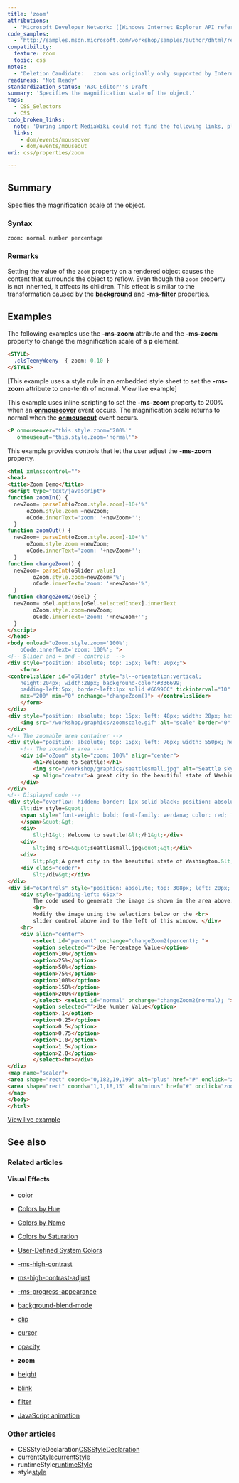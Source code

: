 ```yaml
---
title: 'zoom'
attributions:
  - 'Microsoft Developer Network: [[Windows Internet Explorer API reference](http://msdn.microsoft.com/en-us/library/ie/hh828809%28v=vs.85%29.aspx) Article]'
code_samples:
  - 'http://samples.msdn.microsoft.com/workshop/samples/author/dhtml/refs/zoom.htm'
compatibility:
  feature: zoom
  topic: css
notes:
  - 'Deletion Candidate:   zoom was originally only supported by Internet Explorer. It is now outdated and shouldn''t be recommended any more.'
readiness: 'Not Ready'
standardization_status: 'W3C Editor''s Draft'
summary: 'Specifies the magnification scale of the object.'
tags:
  - CSS_Selectors
  - CSS
todo_broken_links:
  note: 'During import MediaWiki could not find the following links, please fix and adjust this list.'
  links:
    - dom/events/mouseover
    - dom/events/mouseout
uri: css/properties/zoom

---
```

## Summary

Specifies the magnification scale of the object.

### Syntax

`zoom: normal number percentage`

### Remarks

Setting the value of the `zoom` property on a rendered object causes the content that surrounds the object to reflow. Even though the `zoom` property is not inherited, it affects its children. This effect is similar to the transformation caused by the [**background**](/html/attributes/background_(Body_element)) and [**-ms-filter**](/css/media_queries/filter) properties.

## Examples

The following examples use the **-ms-zoom** attribute and the **-ms-zoom** property to change the magnification scale of a **p** element.

``` html
<STYLE>
  .clsTeenyWeeny  { zoom: 0.10 }
</STYLE>
```

[This example uses a style rule in an embedded style sheet to set the **-ms-zoom** attribute to one-tenth of normal. View live example]

This example uses inline scripting to set the **-ms-zoom** property to 200% when an [**onmouseover**](/w/index.php?title=dom/events/mouseover&action=edit&redlink=1) event occurs. The magnification scale returns to normal when the [**onmouseout**](/w/index.php?title=dom/events/mouseout&action=edit&redlink=1) event occurs.

``` html
<P onmouseover="this.style.zoom='200%'"
   onmouseout="this.style.zoom='normal'">
```

This example provides controls that let the user adjust the **-ms-zoom** property.

``` html
<html xmlns:control="">
<head>
<title>Zoom Demo</title>
<script type="text/javascript">
function zoomIn() {
  newZoom= parseInt(oZoom.style.zoom)+10+'%'
      oZoom.style.zoom =newZoom;
      oCode.innerText='zoom: '+newZoom+'';
  }
function zoomOut() {
  newZoom= parseInt(oZoom.style.zoom)-10+'%'
      oZoom.style.zoom =newZoom;
      oCode.innerText='zoom: '+newZoom+'';
  }
function changeZoom() {
  newZoom= parseInt(oSlider.value)
        oZoom.style.zoom=newZoom+'%';
        oCode.innerText='zoom: '+newZoom+'%';
  }
function changeZoom2(oSel) {
  newZoom= oSel.options[oSel.selectedIndex].innerText
        oZoom.style.zoom=newZoom;
        oCode.innerText='zoom: '+newZoom+'';
  }
</script>
</head>
<body onload="oZoom.style.zoom='100%';
    oCode.innerText='zoom: 100%'; ">
<!-- Slider and + and - controls  -->
<div style="position: absolute; top: 15px; left: 20px;">
    <form>
<control:slider id="oSlider" style="sl--orientation:vertical;
    height:204px; width:28px; background-color:#336699;
    padding-left:5px; border-left:1px solid #6699CC" tickinterval="10"
    max="200" min="0" onchange="changeZoom()"> </control:slider>
    </form>
</div>
<div style="position: absolute; top: 15px; left: 48px; width: 28px; height: 200px; background-color: #336699;" align="center">
    <img src="/workshop/graphics/zoomscale.gif" alt="scale" border="0" usemap="#scaler">
</div>
<!-- The zoomable area container -->
<div style="position: absolute; top: 15px; left: 76px; width: 550px; height: 204px; background-color: black; vertical-align: middle; padding: 25px; font-family: arial; font-weight: bold; color: white; z-index: 3" align="center">
    <!-- The zoomable area -->
    <div id="oZoom" style="zoom: 100%" align="center">
        <h1>Welcome to Seattle!</h1>
        <img src="/workshop/graphics/seattlesmall.jpg" alt="Seattle skyline" align="left">
        <p align="center">A great city in the beautiful state of Washington.</p>
    </div>
</div>
<!-- Displayed code -->
<div style="overflow: hidden; border: 1px solid black; position: absolute; top: 219px; left: 20px; width: 606px; height: 90px; padding: 1px; padding-left: 25px; background-color: white; z-index: 3;">
    &lt;div style=&quot;
    <span style="font-weight: bold; font-family: verdana; color: red; font-size: 9pt" class="coder" id="oCode">
    </span>&quot;&gt;
    <div>
        &lt;h1&gt; Welcome to seattle!&lt;/h1&gt;</div>
    <div>
        &lt;img src=&quot;seattlesmall.jpg&quot;&gt;</div>
    <div>
        &lt;p&gt;A great city in the beautiful state of Washington.&lt;/p&gt;</div>
    <div class="coder">
        &lt;/div&gt;</div>
</div>
<div id="oControls" style="position: absolute; top: 308px; left: 20px; width: 606px; height: 100px; background-color: gray; color: white; font-family: verdana; font-size: 11pt; font-weight: normal; padding: 10px; z-index: 3; text-align: center; border: 1px solid black; text-align: left;">
    <div style="padding-left: 65px">
        The code used to generate the image is shown in the area above. <br>
        <br>
        Modify the image using the selections below or the <br>
        slider control above and to the left of this window. </div>
    <hr>
    <div align="center">
        <select id="percent" onchange="changeZoom2(percent); ">
        <option selected="">Use Percentage Value</option>
        <option>10%</option>
        <option>25%</option>
        <option>50%</option>
        <option>75%</option>
        <option>100%</option>
        <option>150%</option>
        <option>200%</option>
        </select> <select id="normal" onchange="changeZoom2(normal); ">
        <option selected="">Use Number Value</option>
        <option>.1</option>
        <option>0.25</option>
        <option>0.5</option>
        <option>0.75</option>
        <option>1.0</option>
        <option>1.5</option>
        <option>2.0</option>
        </select><hr></div>
</div>
<map name="scaler">
<area shape="rect" coords="0,182,19,199" alt="plus" href="#" onclick="zoomIn()" style="cursor: hand">
<area shape="rect" coords="1,1,18,15" alt="minus" href="#" onclick="zoomOut()">
</map>
</body>
</html>
```

[View live example](http://samples.msdn.microsoft.com/workshop/samples/author/dhtml/refs/zoom.htm)

## See also

### Related articles

#### Visual Effects

-   [color](/css/color)

-   [Colors by Hue](/css/color/colors_by_hue)

-   [Colors by Name](/css/color/colors_by_name)

-   [Colors by Saturation](/css/color/colors_by_saturation)

-   [User-Defined System Colors](/css/color/user-defined_system_colors)

-   [-ms-high-contrast](/css/high_contrast_mode/properties/-ms-high-contrast)

-   [ms-high-contrast-adjust](/css/high_contrast_modeapis/properties/ms-high-contrast-adjust)

-   [-ms-progress-appearance](/css/properties/-ms-progress-appearance)

-   [background-blend-mode](/css/properties/background-blend-mode)

-   [clip](/css/properties/clip)

-   [cursor](/css/properties/cursor)

-   [opacity](/css/properties/opacity)

-   **zoom**

-   [height](/html/attributes/height)

-   [blink](/html/elements/blink)

-   [filter](/svg/elements/filter)

-   [JavaScript animation](/tutorials/animation_in_javascript_2)

### Other articles

-   CSSStyleDeclaration[CSSStyleDeclaration](/css/cssom/CSSStyleDeclaration/CSSStyleDeclaration)
-   currentStyle[currentStyle](/css/cssom/currentStyle)
-   runtimeStyle[runtimeStyle](/css/cssom/runtimeStyle)
-   style[style](/css/cssom/style)

